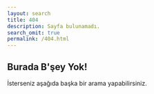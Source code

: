 ```yaml
---
layout: search
title: 404
description: Sayfa bulunamadı.
search_omit: true
permalink: /404.html
---
```

  

## Burada B'şey Yok!
İsterseniz aşağıda başka bir arama yapabilirsiniz. 
